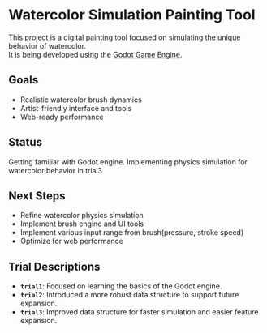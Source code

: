 # Watercolor Simulation Painting Tool

This project is a digital painting tool focused on simulating the unique behavior of watercolor.  
It is being developed using the [Godot Game Engine](https://godotengine.org/).

## Goals
- Realistic watercolor brush dynamics
- Artist-friendly interface and tools
- Web-ready performance

## Status
Getting familiar with Godot engine.
Implementing physics simulation for watercolor behavior in trial3

## Next Steps
- Refine watercolor physics simulation
- Implement brush engine and UI tools
- Implement various input range from brush(pressure, stroke speed)
- Optimize for web performance

## Trial Descriptions
- **`trial1`**: Focused on learning the basics of the Godot engine.
- **`trial2`**: Introduced a more robust data structure to support future expansion.
- **`trial3`**: Improved data structure for faster simulation and easier feature expansion.